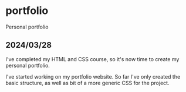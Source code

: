 # portfolio
 Personal portfolio

## 2024/03/28
I've completed my HTML and CSS course, so it's now time to create my personal portfolio.

I've started working on my portfolio website. So far I've only created the basic structure, as well as bit of a more generic CSS for the project.